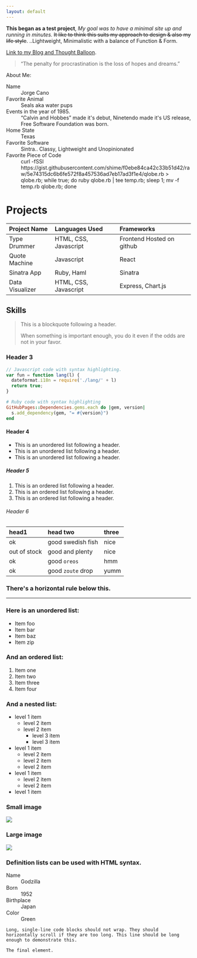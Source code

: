 ```yaml
---
layout: default
---
```


**This began as a test project**,
_My goal was to have a minimal site up and running in minutes._
~~It like to think this suits my approach to design & also my life style~~.
 ..Lightweight, Minimalistic with a balance of Function & Form.

[Link to my Blog and Thought Balloon](another-page).

> “The penalty for procrastination is the loss of hopes and dreams.”

About Me:
<dl>
<dt>Name</dt>
<dd>Jorge Cano</dd>
<dt>Favorite Animal</dt>
<dd>Seals aka water pups</dd>
<dt>Events in the year of 1985.</dt>
<dd>“Calvin and Hobbes” made it's debut, Ninetendo made it's US release, Free Software Foundation was born.</dd>
<dt>Home State</dt>
<dd>Texas</dd>
<dt>Favorite Software</dt>
<dd>Sintra.. Classy, Lightweight and Unopinionated</dd>
<dt>Favorite Piece of Code</dt>
<dd> curl -fSSl https://gist.githubusercontent.com/shime/f0ebe84ca42c33b51d42/raw/5e74315dc6b6fe572f8a457536ad7eb17ad3f1e4/qlobe.rb > qlobe.rb; while true; do ruby qlobe.rb | tee temp.rb; sleep 1; mv -f temp.rb qlobe.rb; done </dd>
</dl>


# [](#header-1)Projects

| Project Name | Languages Used    | Frameworks |
|:-------------|:------------------|:------|
| Type Drummer | HTML, CSS, Javascript | Frontend Hosted on github  |
| Quote Machine| Javascript        | React  |
| Sinatra App  | Ruby, Haml        | Sinatra  |
| Data Visualizer | HTML, CSS, Javascript | Express, Chart.js

## [](#header-2)Skills

> This is a blockquote following a header.
>
> When something is important enough, you do it even if the odds are not in your favor.

### [](#header-3)Header 3

```js
// Javascript code with syntax highlighting.
var fun = function lang(l) {
  dateformat.i18n = require('./lang/' + l)
  return true;
}
```

```ruby
# Ruby code with syntax highlighting
GitHubPages::Dependencies.gems.each do |gem, version|
  s.add_dependency(gem, "= #{version}")
end
```

#### [](#header-4)Header 4

*   This is an unordered list following a header.
*   This is an unordered list following a header.
*   This is an unordered list following a header.

##### [](#header-5)Header 5

1.  This is an ordered list following a header.
2.  This is an ordered list following a header.
3.  This is an ordered list following a header.

###### [](#header-6)Header 6

| head1        | head two          | three |
|:-------------|:------------------|:------|
| ok           | good swedish fish | nice  |
| out of stock | good and plenty   | nice  |
| ok           | good `oreos`      | hmm   |
| ok           | good `zoute` drop | yumm  |

### There's a horizontal rule below this.

* * *

### Here is an unordered list:

*   Item foo
*   Item bar
*   Item baz
*   Item zip

### And an ordered list:

1.  Item one
1.  Item two
1.  Item three
1.  Item four

### And a nested list:

- level 1 item
  - level 2 item
  - level 2 item
    - level 3 item
    - level 3 item
- level 1 item
  - level 2 item
  - level 2 item
  - level 2 item
- level 1 item
  - level 2 item
  - level 2 item
- level 1 item

### Small image

![](https://assets-cdn.github.com/images/icons/emoji/octocat.png)

### Large image

![](https://guides.github.com/activities/hello-world/branching.png)


### Definition lists can be used with HTML syntax.

<dl>
<dt>Name</dt>
<dd>Godzilla</dd>
<dt>Born</dt>
<dd>1952</dd>
<dt>Birthplace</dt>
<dd>Japan</dd>
<dt>Color</dt>
<dd>Green</dd>
</dl>

```
Long, single-line code blocks should not wrap. They should horizontally scroll if they are too long. This line should be long enough to demonstrate this.
```

```
The final element.
```
